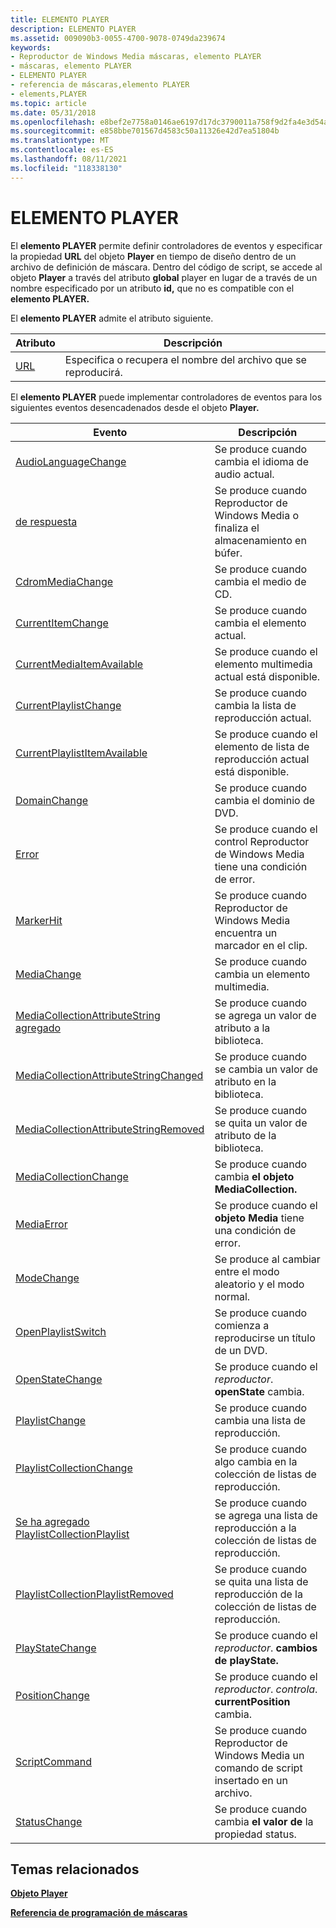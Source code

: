 ```yaml
---
title: ELEMENTO PLAYER
description: ELEMENTO PLAYER
ms.assetid: 009090b3-0055-4700-9078-0749da239674
keywords:
- Reproductor de Windows Media máscaras, elemento PLAYER
- máscaras, elemento PLAYER
- ELEMENTO PLAYER
- referencia de máscaras,elemento PLAYER
- elements,PLAYER
ms.topic: article
ms.date: 05/31/2018
ms.openlocfilehash: e8bef2e7758a0146ae6197d17dc3790011a758f9d2fa4e3d54af9461a8b870c9
ms.sourcegitcommit: e858bbe701567d4583c50a11326e42d7ea51804b
ms.translationtype: MT
ms.contentlocale: es-ES
ms.lasthandoff: 08/11/2021
ms.locfileid: "118338130"
---
```

# <a name="player-element"></a>ELEMENTO PLAYER

El **elemento PLAYER** permite definir controladores de eventos y especificar la propiedad **URL** del objeto **Player** en tiempo de diseño dentro de un archivo de definición de máscara. Dentro del código de script, se accede al objeto **Player** a través del atributo **global** player en lugar de a través de un nombre especificado por un atributo **id,** que no es compatible con el **elemento PLAYER.**

El **elemento PLAYER** admite el atributo siguiente.



| Atributo             | Descripción                                          |
|-----------------------|------------------------------------------------------|
| [URL](player-url.md) | Especifica o recupera el nombre del archivo que se reproducirá. |



 

El **elemento PLAYER** puede implementar controladores de eventos para los siguientes eventos desencadenados desde el objeto **Player.**



| Evento                                                                                            | Descripción                                                                      |
|--------------------------------------------------------------------------------------------------|----------------------------------------------------------------------------------|
| [AudioLanguageChange](player-player-audiolanguagechange.md)                                     | Se produce cuando cambia el idioma de audio actual.                                  |
| [de respuesta](player-player-buffering.md)                                                         | Se produce cuando Reproductor de Windows Media o finaliza el almacenamiento en búfer.                       |
| [CdromMediaChange](player-player-cdrommediachange.md)                                           | Se produce cuando cambia el medio de CD.                                                |
| [CurrentItemChange](player-player-currentitemchange.md)                                         | Se produce cuando cambia el elemento actual.                                            |
| [CurrentMediaItemAvailable](player-player-currentmediaitemavailable.md)                         | Se produce cuando el elemento multimedia actual está disponible.                            |
| [CurrentPlaylistChange](player-player-currentplaylistchange.md)                                 | Se produce cuando cambia la lista de reproducción actual.                                        |
| [CurrentPlaylistItemAvailable](player-player-currentplaylistitemavailable.md)                   | Se produce cuando el elemento de lista de reproducción actual está disponible.                         |
| [DomainChange](player-player-domainchange.md)                                                   | Se produce cuando cambia el dominio de DVD.                                              |
| [Error](player-player-error.md)                                                                 | Se produce cuando el control Reproductor de Windows Media tiene una condición de error.             |
| [MarkerHit](player-player-markerhit.md)                                                         | Se produce cuando Reproductor de Windows Media encuentra un marcador en el clip.                |
| [MediaChange](player-player-mediachange.md)                                                     | Se produce cuando cambia un elemento multimedia.                                                |
| [MediaCollectionAttributeString agregado](player-player-mediacollectionattributestringadded.md)     | Se produce cuando se agrega un valor de atributo a la biblioteca.                          |
| [MediaCollectionAttributeStringChanged](player-player-mediacollectionattributestringchanged.md) | Se produce cuando se cambia un valor de atributo en la biblioteca.                        |
| [MediaCollectionAttributeStringRemoved](player-player-mediacollectionattributestringremoved.md) | Se produce cuando se quita un valor de atributo de la biblioteca.                      |
| [MediaCollectionChange](player-player-mediacollectionchange.md)                                 | Se produce cuando cambia **el objeto MediaCollection.**                              |
| [MediaError](player-player-mediaerror.md)                                                       | Se produce cuando el **objeto Media** tiene una condición de error.                         |
| [ModeChange](player-player-modechange.md)                                                       | Se produce al cambiar entre el modo aleatorio y el modo normal.                           |
| [OpenPlaylistSwitch](player-player-openplaylistswitch.md)                                       | Se produce cuando comienza a reproducirse un título de un DVD.                                     |
| [OpenStateChange](player-player-openstatechange.md)                                             | Se produce cuando el *reproductor*. **openState** cambia.                                      |
| [PlaylistChange](player-player-playlistchange.md)                                               | Se produce cuando cambia una lista de reproducción.                                                  |
| [PlaylistCollectionChange](player-player-playlistcollectionchange.md)                           | Se produce cuando algo cambia en la colección de listas de reproducción.                        |
| [Se ha agregado PlaylistCollectionPlaylist](player-player-playlistcollectionplaylistadded.md)             | Se produce cuando se agrega una lista de reproducción a la colección de listas de reproducción.                      |
| [PlaylistCollectionPlaylistRemoved](player-player-playlistcollectionplaylistremoved.md)         | Se produce cuando se quita una lista de reproducción de la colección de listas de reproducción.                  |
| [PlayStateChange](player-player-playstatechange.md)                                             | Se produce cuando el *reproductor*. **cambios de playState.**                                      |
| [PositionChange](player-player-positionchange.md)                                               | Se produce cuando el *reproductor*. *controla*. **currentPosition** cambia.                     |
| [ScriptCommand](player-player-scriptcommand.md)                                                 | Se produce cuando Reproductor de Windows Media un comando de script insertado en un archivo. |
| [StatusChange](player-player-statuschange.md)                                                   | Se produce cuando cambia **el valor de** la propiedad status.                               |



 

## <a name="related-topics"></a>Temas relacionados

<dl> <dt>

[**Objeto Player**](player-object.md)
</dt> <dt>

[**Referencia de programación de máscaras**](skin-programming-reference.md)
</dt> </dl>

 

 




